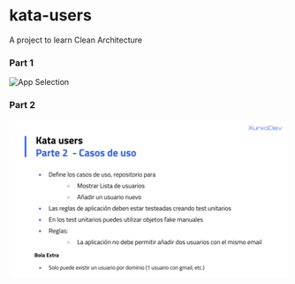 # kata-users

A project to learn Clean Architecture

### Part 1

![App Selection](./docs/assets/part-1.png)

### Part 2

![App Selection](./docs/assets/part-2.png)
